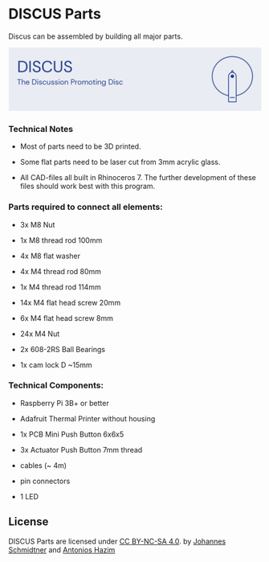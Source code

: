 # DISCUS Parts

Discus can be assembled by building all major parts.

![](../Banner.jpg)

### Technical Notes

- Most of parts need to be 3D printed.

- Some flat parts need to be laser cut from 3mm acrylic glass.

- All CAD-files all built in Rhinoceros 7. The further development of these files should work best with this program.

### Parts required to connect all elements:

- 3x M8 Nut

- 1x M8 thread rod 100mm

- 4x M8 flat washer

- 4x M4 thread rod 80mm

- 1x M4 thread rod 114mm

- 14x M4 flat head screw 20mm

- 6x M4 flat head screw 8mm

- 24x M4 Nut

- 2x 608-2RS Ball Bearings

- 1x cam lock D ~15mm

### Technical Components:

- Raspberry Pi 3B+ or better

- Adafruit Thermal Printer without housing

- 1x PCB Mini Push Button 6x6x5

- 3x Actuator Push Button 7mm thread

- cables (~ 4m)

- pin connectors

- 1 LED

## License

DISCUS Parts are licensed under [CC BY-NC-SA 4.0](https://creativecommons.org/licenses/by-nc-sa/4.0).
by [Johannes Schmidtner](https://github.com/johannesschmidtner) and [Antonios Hazim](https://github.com/machiav3lli)
